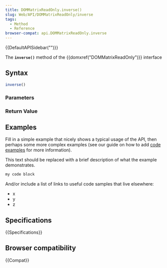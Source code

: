 ```yaml
---
title: DOMMatrixReadOnly.inverse()
slug: Web/API/DOMMatrixReadOnly/inverse
tags:
  - Method
  - Reference
browser-compat: api.DOMMatrixReadOnly.inverse
---
```

{{DefaultAPISidebar("")}}

The **`inverse()`** method of the {{domxref("DOMMatrixReadOnly")}} interface 

## Syntax

```js
inverse()
```

### Parameters



### Return Value



## Examples

Fill in a simple example that nicely shows a typical usage of the API, then perhaps some more complex examples (see our guide on how to add [code examples](/en-US/docs/MDN/Contribute/Structures/Code_examples) for more information).

This text should be replaced with a brief description of what the example demonstrates.

```js
my code block
```

And/or include a list of links to useful code samples that live elsewhere:

*   x
*   y
*   z

## Specifications

{{Specifications}}

## Browser compatibility

{{Compat}}

